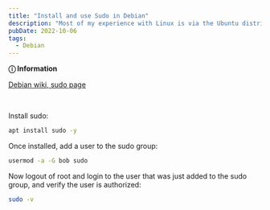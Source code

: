 ```yaml
---
title: "Install and use Sudo in Debian"
description: "Most of my experience with Linux is via the Ubuntu distribution, which includes sudo as a default. Debian does not have sudo or superuser accounts, here's how to add it and set it up."
pubDate: 2022-10-06
tags:
  - Debian
---
```


<div>
  <div class="info">
    <span>
      <b>ⓘ Information</b>
    </span>
    <p>
      <a href="https://wiki.debian.org/sudo" target="_blank">Debian wiki, sudo page</a>
    </p>
  </div>
</div>
<br>

Install sudo:

```bash
apt install sudo -y
```

Once installed, add a user to the sudo group:

```bash
usermod -a -G bob sudo
```

Now logout of root and login to the user that was just added to the sudo group, and verify the user is authorized:

```bash
sudo -v
```
